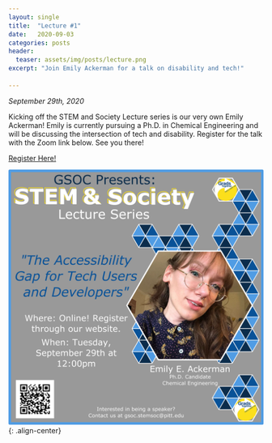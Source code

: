 ```yaml
---
layout: single
title:  "Lecture #1"
date:   2020-09-03
categories: posts
header:
  teaser: assets/img/posts/lecture.png
excerpt: "Join Emily Ackerman for a talk on disability and tech!"

---
```

*September 29th, 2020*

Kicking off the STEM and Society Lecture series is our very own Emily Ackerman! Emily is currently pursuing a Ph.D. in Chemical Engineering and will be discussing the intersection of tech and disability. Register for the talk with the Zoom link below. See you there!

[Register Here!](https://pitt.zoom.us/meeting/register/tJMqdumvrTktGNBXGw0QrQVJ4dO7stfujLJJ)

![Lecture1_EmilyAckerman_Flyer](/assets/img/lectures/Lecture1_EmilyAckerman.png){: .align-center}
